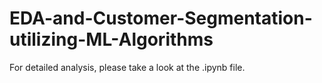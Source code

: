 # EDA-and-Customer-Segmentation-utilizing-ML-Algorithms
For detailed analysis, please take a look at the .ipynb file.

